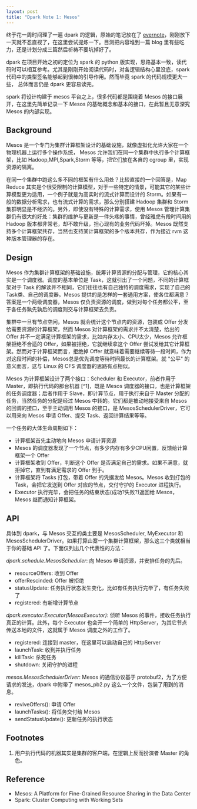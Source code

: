 ```yaml
---
layout: post
title: "Dpark Note 1: Mesos"
---
```


终于花一周时间理了一遍 dpark 的逻辑，原始的笔记放在了 [evernote][1]，刚刚放下一天就不忍直视了，在这里尝试提炼一下。目测把内容堆到一篇 blog 里有些吃力，还是计划分成三篇然后祈祷不要坑掉好了。

[1]: https://www.evernote.com/shard/s4/sh/0e155c82-0115-4b22-8efa-0b49156fa2ac/b3f57a8a6d011a2beb9bf611ef4b297b

dpark 在项目开始之初的定位为 spark 的 python 版实现，思路基本一致，读代码时可以相互参考。尤其是刚刚开始阅读代码时，对各逻辑结构心里没底，spark 代码中的类型签名能够起到很棒的引导作用。然而毕竟 spark 的代码规模更大一些， 总体而言仍是 dpark 更容易读完。

spark 将设计构建于 mesos 平台之上，很多代码都是围绕着 Mesos 的接口展开，在这里先简单记录一下 Mesos 的基础概念和基本的接口，在此暂且无意深究 Mesos 的内部实现。

## Background

Mesos 是一个专门为集群计算框架设计的基础设施，就像虚拟化允许大家在一个物理机器上运行多个操作系统， Mesos 允许我们在同一个集群中执行多个计算框架，比如 Hadoop,MPI,Spark,Storm 等等，把它们放在各自的 cgroup 里，实现资源的隔离。

在同一个集群中跑这么多不同的框架有什么用处？比较直接的一个回答是，Map Reduce 其实是个很受限制的计算模型，对于一些特定的情景，可能其它的某些计算模型更为适用，一个例子就是为高实时的流式计算而设计的 Storm。如果有一般的数据分析需求，也有流式计算的需求，那么分别搭建 Hadoop 集群和 Storm 集群明显是不经济的。另外，即使没有特殊的计算需求，使用 Mesos 管理计算集群仍有很大的好处：集群的维护与更新是一件头疼的事情，曾经雅虎有段时间用的 Hadoop 版本都非常老，却不敢升级，担心现有的业务代码坏掉。Mesos 既然支持多个计算框架共存，当然也支持某计算框架的多个版本共存，作为接近 rvm 这种版本管理器的存在。

## Design

Mesos 作为集群计算框架的基础设施，统筹计算资源的分配与管理，它的核心其实是一个调度器。调度的基本单位是 Task，这就引出了一个问题，不同的计算框架对于 Task 的解读并不相同，它们往往也有自己独特的调度需求，实现了自己的Task类、自己的调度器。Mesos 提供的是怎样的一套通用方案，使各位都满意？答案是一个两级调度器，Mesos 仅负责资源的调度，做到对每个任务都公平，至于各任务孰先孰后的调度则交与计算框架去负责。

集群中一旦有节点空闲，Mesos 就会统计这个节点内的资源，包装成 Offer 分发给需要资源的计算框架，然而 Mesos 对计算框架的需求并不太清楚，给出的 Offer 并不一定满足计算框架的需求，比如内存太小、CPU太少，Mesos 允许框架拒绝不合适的 Offer，如果被拒绝，它就继续拿这个 Offer 尝试发给其它计算框架。然而对于计算框架而言，拒绝掉 Offer 就意味着需要继续等待一段时间，作为对这段时间的补偿，Mesos总是优先调度等待时间最长的计算框架。就 "公平" 的意义而言，这与 Linux 的 CFS 调度器的思路有点相似。

Mesos 为计算框架设计了两个接口：Scheduler 和 Executor，前者作用于 Master，即执行代码的那台机器 [^1]，既是 Mesos 调度器的接口，也是计算框架的任务调度器；后者作用于 Slave，即计算节点，用于执行来自于 Master 分配的任务，当然任务的分配是经过 Mesos 中转的。它们都是被动地接受来自 Mesos 的回调的接口，至于主动调用 Mesos 的接口，是 MesosSchedulerDriver，它可以用来向 Mesos 申请 Offer、提交 Task、返回计算结果等等。

一个任务的大体生命周期如下：

- 计算框架首先主动地向 Mesos 申请计算资源
- Mesos 的调度器发现了一个节点，有多少内存有多少CPU闲置，反馈给计算框架一个 Offer
- 计算框架收到 Offer，判断这个 Offer 是否满足自己的需求。如果不满意，就拒掉它，直到有满足需求的 Offer 到手。
- 计算框架将 Tasks 打包，带着 Offer 的凭据发给 Mesos。Mesos 收到打包的 Task，会把它发送到 Offer 对应的节点，交付守护的 Executor 进程执行。
- Executor 执行完毕，会把任务的结束状态(成功?失败?)返回给 Mesos，Mesos 继而通知计算框架。

## API

具体到 dpark，与 Mesos 交互的类主要是 MesosScheduler, MyExecutor 和 MesosSchedulerDriver。如果打算山寨一个集群计算框架，那么这三个类就相当于你的基础 API 了。下面仅列出几个代表性的方法：

*dpark.schedule.MesosScheduler*: 向 Mesos 申请资源，并安排任务的先后。

- resourceOffers: 收到 Offer
- offerRescinded: Offer 被拒绝
- statusUpdate: 任务执行状态发生变化，比如有任务执行完毕了，有任务失败了
- registered: 有新增计算节点

*dpark.executor.Executor(MesosExecutor)*: 侦听 Mesos 的事件，接收任务执行真正的计算。此外，每个 Executor 也会开一个简单的 HttpServer，为其它节点传送本地的文件，这就属于 Mesos 调度之外的工作了。

- registered: 连接到 master，在这里可以启动自己的 HttpServer
- launchTask: 收到并执行任务
- killTask: 杀死任务
- shutdown: 关闭守护的进程

*mesos.MesosSchedulerDriver*: Mesos 的通信协议基于 protobuf2，为了方便请求的发送，dpark 中附带了 mesos_pb2.py 这么一个文件，包装了用到的消息。

- reviveOffers(): 申请 Offer
- launchTasks(): 将任务交付给 Mesos
- sendStatusUpdate(): 更新任务的执行状态

## Footnotes

1. 用户执行代码的机器其实是集群的客户端，在逻辑上反而扮演者 Master 的角色。

## Reference

- Mesos: A Platform for Fine-Grained Resource Sharing in the Data Center
- Spark: Cluster Computing with Working Sets

